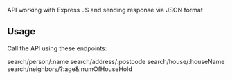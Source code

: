 API working with Express JS and sending response via JSON format

## Usage

Call the API using these endpoints:

search/person/:name
search/address/:postcode
search/house/:houseName
search/neighbors/?:age&:numOfHouseHold
